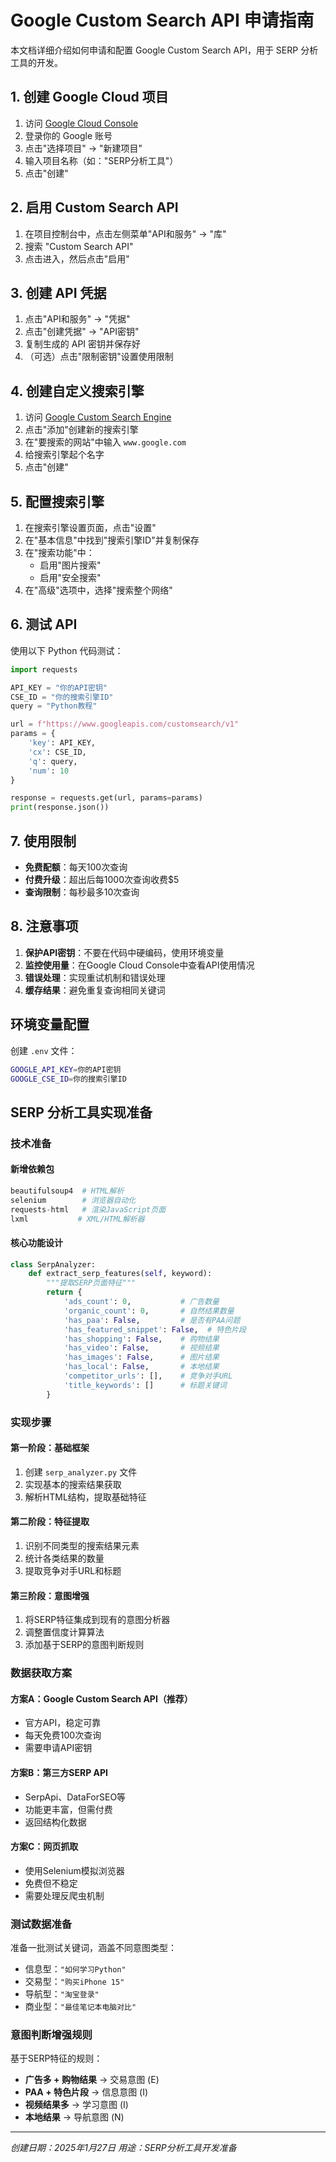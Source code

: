 # Google Custom Search API 申请指南

本文档详细介绍如何申请和配置 Google Custom Search API，用于 SERP 分析工具的开发。

## 1. 创建 Google Cloud 项目

1. 访问 [Google Cloud Console](https://console.cloud.google.com/)
2. 登录你的 Google 账号
3. 点击"选择项目" → "新建项目"
4. 输入项目名称（如："SERP分析工具"）
5. 点击"创建"

## 2. 启用 Custom Search API

1. 在项目控制台中，点击左侧菜单"API和服务" → "库"
2. 搜索 "Custom Search API"
3. 点击进入，然后点击"启用"

## 3. 创建 API 凭据

1. 点击"API和服务" → "凭据"
2. 点击"创建凭据" → "API密钥"
3. 复制生成的 API 密钥并保存好
4. （可选）点击"限制密钥"设置使用限制

## 4. 创建自定义搜索引擎

1. 访问 [Google Custom Search Engine](https://cse.google.com/cse/)
2. 点击"添加"创建新的搜索引擎
3. 在"要搜索的网站"中输入 `www.google.com`
4. 给搜索引擎起个名字
5. 点击"创建"

## 5. 配置搜索引擎

1. 在搜索引擎设置页面，点击"设置"
2. 在"基本信息"中找到"搜索引擎ID"并复制保存
3. 在"搜索功能"中：
   - 启用"图片搜索"
   - 启用"安全搜索"
4. 在"高级"选项中，选择"搜索整个网络"

## 6. 测试 API

使用以下 Python 代码测试：

```python
import requests

API_KEY = "你的API密钥"
CSE_ID = "你的搜索引擎ID"
query = "Python教程"

url = f"https://www.googleapis.com/customsearch/v1"
params = {
    'key': API_KEY,
    'cx': CSE_ID,
    'q': query,
    'num': 10
}

response = requests.get(url, params=params)
print(response.json())
```

## 7. 使用限制

- **免费配额**：每天100次查询
- **付费升级**：超出后每1000次查询收费$5
- **查询限制**：每秒最多10次查询

## 8. 注意事项

1. **保护API密钥**：不要在代码中硬编码，使用环境变量
2. **监控使用量**：在Google Cloud Console中查看API使用情况
3. **错误处理**：实现重试机制和错误处理
4. **缓存结果**：避免重复查询相同关键词

## 环境变量配置

创建 `.env` 文件：
```bash
GOOGLE_API_KEY=你的API密钥
GOOGLE_CSE_ID=你的搜索引擎ID
```

## SERP 分析工具实现准备

### 技术准备

#### 新增依赖包
```python
beautifulsoup4  # HTML解析
selenium        # 浏览器自动化
requests-html   # 渲染JavaScript页面
lxml           # XML/HTML解析器
```

#### 核心功能设计
```python
class SerpAnalyzer:
    def extract_serp_features(self, keyword):
        """提取SERP页面特征"""
        return {
            'ads_count': 0,           # 广告数量
            'organic_count': 0,       # 自然结果数量
            'has_paa': False,         # 是否有PAA问题
            'has_featured_snippet': False,  # 特色片段
            'has_shopping': False,    # 购物结果
            'has_video': False,       # 视频结果
            'has_images': False,      # 图片结果
            'has_local': False,       # 本地结果
            'competitor_urls': [],    # 竞争对手URL
            'title_keywords': []      # 标题关键词
        }
```

### 实现步骤

#### 第一阶段：基础框架
1. 创建 `serp_analyzer.py` 文件
2. 实现基本的搜索结果获取
3. 解析HTML结构，提取基础特征

#### 第二阶段：特征提取
1. 识别不同类型的搜索结果元素
2. 统计各类结果的数量
3. 提取竞争对手URL和标题

#### 第三阶段：意图增强
1. 将SERP特征集成到现有的意图分析器
2. 调整置信度计算算法
3. 添加基于SERP的意图判断规则

### 数据获取方案

#### 方案A：Google Custom Search API（推荐）
- 官方API，稳定可靠
- 每天免费100次查询
- 需要申请API密钥

#### 方案B：第三方SERP API
- SerpApi、DataForSEO等
- 功能更丰富，但需付费
- 返回结构化数据

#### 方案C：网页抓取
- 使用Selenium模拟浏览器
- 免费但不稳定
- 需要处理反爬虫机制

### 测试数据准备

准备一批测试关键词，涵盖不同意图类型：
- 信息型：`"如何学习Python"`
- 交易型：`"购买iPhone 15"`
- 导航型：`"淘宝登录"`
- 商业型：`"最佳笔记本电脑对比"`

### 意图判断增强规则

基于SERP特征的规则：
- **广告多 + 购物结果** → 交易意图 (E)
- **PAA + 特色片段** → 信息意图 (I)  
- **视频结果多** → 学习意图 (I)
- **本地结果** → 导航意图 (N)

---

*创建日期：2025年1月27日*
*用途：SERP分析工具开发准备*